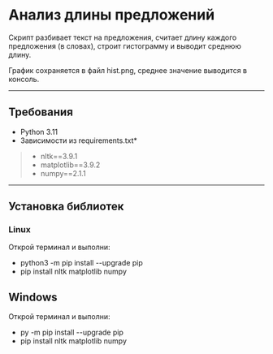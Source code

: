 # Анализ длины предложений

Скрипт разбивает текст на предложения, считает длину каждого предложения (в словах), строит гистограмму и выводит среднюю длину.

График сохраняется в файл hist.png, среднее значение выводится в консоль.

---
## Требования
- Python 3.11 
- Зависимости из requirements.txt*
> - nltk==3.9.1
> - matplotlib==3.9.2
> - numpy==2.1.1


---

## Установка библиотек

### Linux
Открой терминал и выполни:
- python3 -m pip install --upgrade pip
- pip install nltk matplotlib numpy

## Windows 
Открой терминал и выполни:
- py -m pip install --upgrade pip
- pip install nltk matplotlib numpy
